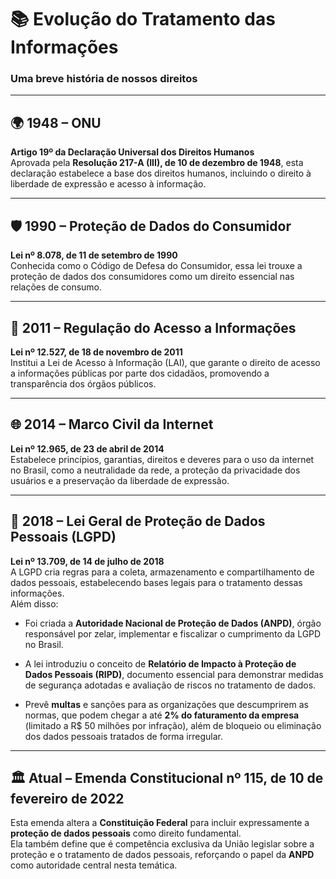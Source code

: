 # 📚 Evolução do Tratamento das Informações

### Uma breve história de nossos direitos

---

## 🌍 1948 – ONU

**Artigo 19º da Declaração Universal dos Direitos Humanos**  
Aprovada pela **Resolução 217-A (III), de 10 de dezembro de 1948**, esta declaração estabelece a base dos direitos humanos, incluindo o direito à liberdade de expressão e acesso à informação.

---

## 🛡️ 1990 – Proteção de Dados do Consumidor

**Lei nº 8.078, de 11 de setembro de 1990**  
Conhecida como o Código de Defesa do Consumidor, essa lei trouxe a proteção de dados dos consumidores como um direito essencial nas relações de consumo.

---

## 📄 2011 – Regulação do Acesso a Informações

**Lei nº 12.527, de 18 de novembro de 2011**  
Institui a Lei de Acesso à Informação (LAI), que garante o direito de acesso a informações públicas por parte dos cidadãos, promovendo a transparência dos órgãos públicos.

---

## 🌐 2014 – Marco Civil da Internet

**Lei nº 12.965, de 23 de abril de 2014**  
Estabelece princípios, garantias, direitos e deveres para o uso da internet no Brasil, como a neutralidade da rede, a proteção da privacidade dos usuários e a preservação da liberdade de expressão.

---

## 🔐 2018 – Lei Geral de Proteção de Dados Pessoais (LGPD)

**Lei nº 13.709, de 14 de julho de 2018**  
A LGPD cria regras para a coleta, armazenamento e compartilhamento de dados pessoais, estabelecendo bases legais para o tratamento dessas informações.  
Além disso:

- Foi criada a **Autoridade Nacional de Proteção de Dados (ANPD)**, órgão responsável por zelar, implementar e fiscalizar o cumprimento da LGPD no Brasil.
    
- A lei introduziu o conceito de **Relatório de Impacto à Proteção de Dados Pessoais (RIPD)**, documento essencial para demonstrar medidas de segurança adotadas e avaliação de riscos no tratamento de dados.
    
- Prevê **multas** e sanções para as organizações que descumprirem as normas, que podem chegar a até **2% do faturamento da empresa** (limitado a R$ 50 milhões por infração), além de bloqueio ou eliminação dos dados pessoais tratados de forma irregular.
    

---

## 🏛️ Atual – Emenda Constitucional nº 115, de 10 de fevereiro de 2022

Esta emenda altera a **Constituição Federal** para incluir expressamente a **proteção de dados pessoais** como direito fundamental.  
Ela também define que é competência exclusiva da União legislar sobre a proteção e o tratamento de dados pessoais, reforçando o papel da **ANPD** como autoridade central nesta temática.